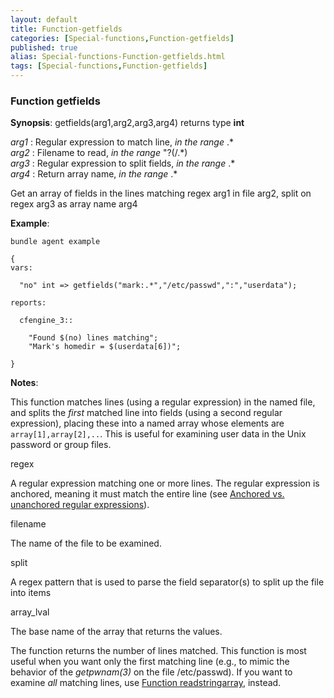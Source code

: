 ```yaml
---
layout: default
title: Function-getfields
categories: [Special-functions,Function-getfields]
published: true
alias: Special-functions-Function-getfields.html
tags: [Special-functions,Function-getfields]
---
```


### Function getfields

**Synopsis**: getfields(arg1,arg2,arg3,arg4) returns type **int**

  
 *arg1* : Regular expression to match line, *in the range* .\*   
 *arg2* : Filename to read, *in the range* "?(/.\*)   
 *arg3* : Regular expression to split fields, *in the range* .\*   
 *arg4* : Return array name, *in the range* .\*   

Get an array of fields in the lines matching regex arg1 in file arg2,
split on regex arg3 as array name arg4

**Example**:  
   

```cf3
bundle agent example

{     
vars:

  "no" int => getfields("mark:.*","/etc/passwd",":","userdata");

reports:

  cfengine_3::

    "Found $(no) lines matching";
    "Mark's homedir = $(userdata[6])";

}
```

**Notes**:  
   

This function matches lines (using a regular expression) in the named
file, and splits the *first* matched line into fields (using a second
regular expression), placing these into a named array whose elements are
`array[1],array[2],..`. This is useful for examining user data in the
Unix password or group files.

regex

A regular expression matching one or more lines. The regular expression
is anchored, meaning it must match the entire line (see [Anchored vs.
unanchored regular
expressions](#Anchored-vs_002e-unanchored-regular-expressions)).   

filename

The name of the file to be examined.   

split

A regex pattern that is used to parse the field separator(s) to split up
the file into items   

array\_lval

The base name of the array that returns the values.

The function returns the number of lines matched. This function is most
useful when you want only the first matching line (e.g., to mimic the
behavior of the *getpwnam(3)* on the file /etc/passwd). If you want to
examine *all* matching lines, use [Function
readstringarray](#Function-readstringarray), instead.
